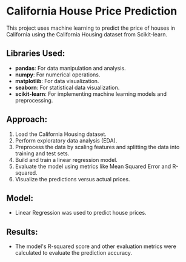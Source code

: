 # California House Price Prediction

This project uses machine learning to predict the price of houses in California using the California Housing dataset from Scikit-learn.

## Libraries Used:
- **pandas**: For data manipulation and analysis.
- **numpy**: For numerical operations.
- **matplotlib**: For data visualization.
- **seaborn**: For statistical data visualization.
- **scikit-learn**: For implementing machine learning models and preprocessing.

## Approach:
1. Load the California Housing dataset.
2. Perform exploratory data analysis (EDA).
3. Preprocess the data by scaling features and splitting the data into training and test sets.
4. Build and train a linear regression model.
5. Evaluate the model using metrics like Mean Squared Error and R-squared.
6. Visualize the predictions versus actual prices.

## Model:
- Linear Regression was used to predict house prices.

## Results:
- The model's R-squared score and other evaluation metrics were calculated to evaluate the prediction accuracy.
